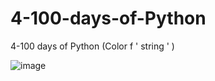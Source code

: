 # 4-100-days-of-Python
4-100 days of Python (Color f ' string ' )

![image](https://github.com/SKODE2/4-100-days-of-Python/assets/139722050/68a77282-ec11-4e20-a740-fc2f16032cc7)
